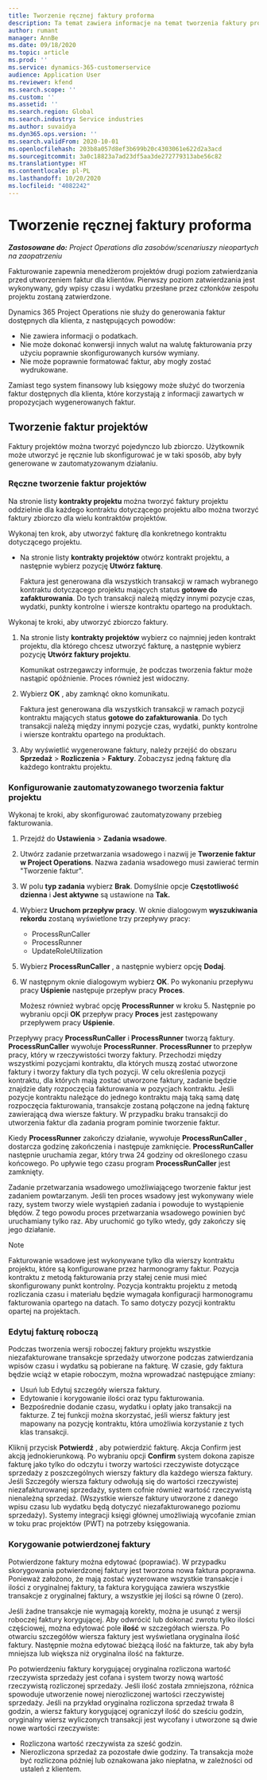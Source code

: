 ```yaml
---
title: Tworzenie ręcznej faktury proforma
description: Ta temat zawiera informacje na temat tworzenia faktury proforma.
author: rumant
manager: AnnBe
ms.date: 09/18/2020
ms.topic: article
ms.prod: ''
ms.service: dynamics-365-customerservice
audience: Application User
ms.reviewer: kfend
ms.search.scope: ''
ms.custom: ''
ms.assetid: ''
ms.search.region: Global
ms.search.industry: Service industries
ms.author: suvaidya
ms.dyn365.ops.version: ''
ms.search.validFrom: 2020-10-01
ms.openlocfilehash: 203b8a057d8ef3b699b20c4303061e622d2a3acd
ms.sourcegitcommit: 3a0c18823a7ad23df5aa3de272779313abe56c82
ms.translationtype: HT
ms.contentlocale: pl-PL
ms.lasthandoff: 10/20/2020
ms.locfileid: "4082242"
---
```

# <a name="create-a-manual-proforma-invoice"></a>Tworzenie ręcznej faktury proforma

_**Zastosowane do:** Project Operations dla zasobów/scenariuszy nieopartych na zaopatrzeniu_

Fakturowanie zapewnia menedżerom projektów drugi poziom zatwierdzania przed utworzeniem faktur dla klientów. Pierwszy poziom zatwierdzania jest wykonywany, gdy wpisy czasu i wydatku przesłane przez członków zespołu projektu zostaną zatwierdzone.

Dynamics 365 Project Operations nie służy do generowania faktur dostępnych dla klienta, z następujących powodów:

- Nie zawiera informacji o podatkach.
- Nie może dokonać konwersji innych walut na walutę fakturowania przy użyciu poprawnie skonfigurowanych kursów wymiany.
- Nie może poprawnie formatować faktur, aby mogły zostać wydrukowane.

Zamiast tego system finansowy lub księgowy może służyć do tworzenia faktur dostępnych dla klienta, które korzystają z informacji zawartych w propozycjach wygenerowanych faktur.

## <a name="creating-project-invoices"></a>Tworzenie faktur projektów

Faktury projektów można tworzyć pojedynczo lub zbiorczo. Użytkownik może utworzyć je ręcznie lub skonfigurować je w taki sposób, aby były generowane w zautomatyzowanym działaniu.

### <a name="manually-create-project-invoices"></a>Ręczne tworzenie faktur projektów 

Na stronie listy **kontrakty projektu** można tworzyć faktury projektu oddzielnie dla każdego kontraktu dotyczącego projektu albo można tworzyć faktury zbiorczo dla wielu kontraktów projektów.

Wykonaj ten krok, aby utworzyć fakturę dla konkretnego kontraktu dotyczącego projektu.

- Na stronie listy **kontrakty projektów** otwórz kontrakt projektu, a następnie wybierz pozycję **Utwórz fakturę**.

    Faktura jest generowana dla wszystkich transakcji w ramach wybranego kontraktu dotyczącego projektu mających status **gotowe do zafakturowania**. Do tych transakcji należą między innymi pozycje czas, wydatki, punkty kontrolne i wiersze kontraktu opartego na produktach.

Wykonaj te kroki, aby utworzyć zbiorczo faktury.

1. Na stronie listy **kontrakty projektów** wybierz co najmniej jeden kontrakt projektu, dla którego chcesz utworzyć fakturę, a następnie wybierz pozycję **Utwórz faktury projektu**.

    Komunikat ostrzegawczy informuje, że podczas tworzenia faktur może nastąpić opóźnienie. Proces również jest widoczny.

2. Wybierz **OK** , aby zamknąć okno komunikatu.

    Faktura jest generowana dla wszystkich transakcji w ramach pozycji kontraktu mających status **gotowe do zafakturowania**. Do tych transakcji należą między innymi pozycje czas, wydatki, punkty kontrolne i wiersze kontraktu opartego na produktach.

3. Aby wyświetlić wygenerowane faktury, należy przejść do obszaru **Sprzedaż** \> **Rozliczenia** \> **Faktury**. Zobaczysz jedną fakturę dla każdego kontraktu projektu.

### <a name="set-up-automated-creation-of-project-invoices"></a>Konfigurowanie zautomatyzowanego tworzenia faktur projektu 

Wykonaj te kroki, aby skonfigurować zautomatyzowany przebieg fakturowania.

1. Przejdź do **Ustawienia** \> **Zadania wsadowe**.
2. Utwórz zadanie przetwarzania wsadowego i nazwij je **Tworzenie faktur w Project Operations**. Nazwa zadania wsadowego musi zawierać termin "Tworzenie faktur".
3. W polu **typ zadania** wybierz **Brak**. Domyślnie opcje **Częstotliwość dzienna** i **Jest aktywne** są ustawione na **Tak.**
4. Wybierz **Uruchom przepływ pracy**. W oknie dialogowym **wyszukiwania rekordu** zostaną wyświetlone trzy przepływy pracy:

    - ProcessRunCaller
    - ProcessRunner
    - UpdateRoleUtilization

5. Wybierz **ProcessRunCaller** , a następnie wybierz opcję **Dodaj**.
6. W następnym oknie dialogowym wybierz **OK**. Po wykonaniu przepływu pracy **Uśpienie** następuje przepływ pracy **Proces**.

    Możesz również wybrać opcję **ProcessRunner** w kroku 5. Następnie po wybraniu opcji **OK** przepływ pracy **Proces** jest zastępowany przepływem pracy **Uśpienie**.

Przepływy pracy **ProcessRunCaller** i **ProcessRunner** tworzą faktury. **ProcessRunCaller** wywołuje **ProcessRunner**. **ProcessRunner** to przepływ pracy, który w rzeczywistości tworzy faktury. Przechodzi między wszystkimi pozycjami kontraktu, dla których muszą zostać utworzone faktury i tworzy faktury dla tych pozycji. W celu określenia pozycji kontraktu, dla których mają zostać utworzone faktury, zadanie będzie znajdzie daty rozpoczęcia fakturowania w pozycjach kontraktu. Jeśli pozycje kontraktu należące do jednego kontraktu mają taką samą datę rozpoczęcia fakturowania, transakcje zostaną połączone na jedną fakturę zawierającą dwa wiersze faktury. W przypadku braku transakcji do utworzenia faktur dla zadania program pominie tworzenie faktur.

Kiedy **ProcessRunner** zakończy działanie, wywołuje **ProcessRunCaller** , dostarcza godzinę zakończenia i następuje zamknięcie. **ProcessRunCaller** następnie uruchamia zegar, który trwa 24 godziny od określonego czasu końcowego. Po upływie tego czasu program **ProcessRunCaller** jest zamknięty.

Zadanie przetwarzania wsadowego umożliwiającego tworzenie faktur jest zadaniem powtarzanym. Jeśli ten proces wsadowy jest wykonywany wiele razy, system tworzy wiele wystąpień zadania i powoduje to wystąpienie błędów. Z tego powodu proces przetwarzania wsadowego powinien być uruchamiany tylko raz. Aby uruchomić go tylko wtedy, gdy zakończy się jego działanie.

> [!NOTE]
> Fakturowanie wsadowe jest wykonywane tylko dla wierszy kontraktu projektu, które są konfigurowane przez harmonogramy faktur. Pozycja kontraktu z metodą fakturowania przy stałej cenie musi mieć skonfigurowany punkt kontrolny. Pozycja kontraktu projektu z metodą rozliczania czasu i materiału będzie wymagała konfiguracji harmonogramu fakturowania opartego na datach. To samo dotyczy pozycji kontraktu opartej na projektach.      
 
### <a name="edit-a-draft-invoice"></a>Edytuj fakturę roboczą

Podczas tworzenia wersji roboczej faktury projektu wszystkie niezafakturowane transakcje sprzedaży utworzone podczas zatwierdzania wpisów czasu i wydatku są pobierane na fakturę. W czasie, gdy faktura będzie wciąż w etapie roboczym, można wprowadzać następujące zmiany:

- Usuń lub Edytuj szczegóły wiersza faktury.
- Edytowanie i korygowanie ilości oraz typu fakturowania.
- Bezpośrednie dodanie czasu, wydatku i opłaty jako transakcji na fakturze. Z tej funkcji można skorzystać, jeśli wiersz faktury jest mapowany na pozycję kontraktu, która umożliwia korzystanie z tych klas transakcji.

Kliknij przycisk **Potwierdź** , aby potwierdzić fakturę. Akcja Confirm jest akcją jednokierunkową. Po wybraniu opcji **Confirm** system dokona zapisze fakturę jako tylko do odczytu i tworzy wartości rzeczywiste dotyczące sprzedaży z poszczególnych wierszy faktury dla każdego wiersza faktury. Jeśli Szczegóły wiersza faktury odwołują się do wartości rzeczywistej niezafakturowanej sprzedaży, system cofnie również wartość rzeczywistą nienależną sprzedaż. (Wszystkie wiersze faktury utworzone z danego wpisu czasu lub wydatku będą dotyczyć niezafakturowanego poziomu sprzedaży). Systemy integracji księgi głównej umożliwiają wycofanie zmian w toku prac projektów (PWT) na potrzeby księgowania.

### <a name="correct-a-confirmed-invoice"></a>Korygowanie potwierdzonej faktury

Potwierdzone faktury można edytować (poprawiać). W przypadku skorygowania potwierdzonej faktury jest tworzona nowa faktura poprawna. Ponieważ założono, że mają zostać wyzerowane wszystkie transakcje i ilości z oryginalnej faktury, ta faktura korygująca zawiera wszystkie transakcje z oryginalnej faktury, a wszystkie jej ilości są równe 0 (zero).

Jeśli żadne transakcje nie wymagają korekty, można je usunąć z wersji roboczej faktury korygującej. Aby odwrócić lub dokonać zwrotu tylko ilości częściowej, można edytować pole **ilość** w szczegółach wiersza. Po otwarciu szczegółów wiersza faktury jest wyświetlana oryginalna ilość faktury. Następnie można edytować bieżącą ilość na fakturze, tak aby była mniejsza lub większa niż oryginalna ilość na fakturze.

Po potwierdzeniu faktury korygującej oryginalna rozliczona wartość rzeczywista sprzedaży jest cofana i system tworzy nową wartość rzeczywistą rozliczonej sprzedaży. Jeśli ilość została zmniejszona, różnica spowoduje utworzenie nowej nierozliczonej wartości rzeczywistej sprzedaży. Jeśli na przykład oryginalna rozliczona sprzedaż trwała 8 godzin, a wiersz faktury korygującej ograniczył ilość do sześciu godzin, oryginalny wiersz wyliczonych transakcji jest wycofany i utworzone są dwie nowe wartości rzeczywiste:

- Rozliczona wartość rzeczywista za sześć godzin.
- Nierozliczona sprzedaż za pozostałe dwie godziny. Ta transakcja może być rozliczona później lub oznakowana jako niepłatna, w zależności od ustaleń z klientem.
